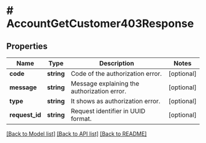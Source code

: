 # # AccountGetCustomer403Response

## Properties

Name | Type | Description | Notes
------------ | ------------- | ------------- | -------------
**code** | **string** | Code of the authorization error. | [optional]
**message** | **string** | Message explaining the authorization error. | [optional]
**type** | **string** | It shows as authorization error. | [optional]
**request_id** | **string** | Request identifier in UUID format. | [optional]

[[Back to Model list]](../../README.md#models) [[Back to API list]](../../README.md#endpoints) [[Back to README]](../../README.md)
